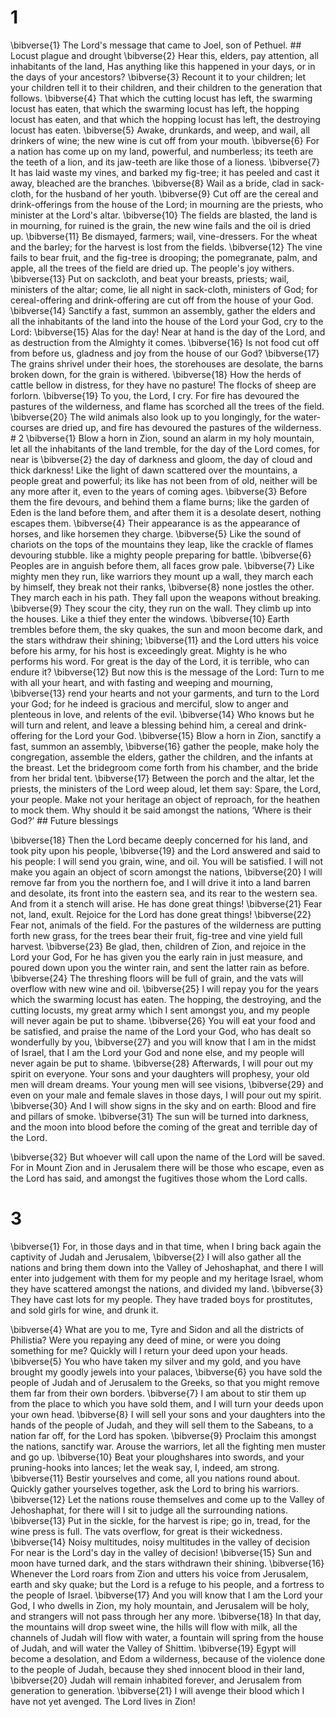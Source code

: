 # 1 
\bibverse{1} The Lord's message that came to Joel, son of Pethuel. ## Locust plague
and drought \bibverse{2} Hear this, elders, pay attention, all inhabitants of the land, Has anything like this happened in your days, or in the days of your ancestors? \bibverse{3} Recount it to your children; let your children tell it to their children, and their children to the generation that follows. \bibverse{4} That which the cutting locust has left, the swarming locust has eaten, that which the swarming locust has left, the hopping locust has eaten, and that which the hopping locust has left, the destroying locust has eaten. \bibverse{5} Awake, drunkards, and weep, and wail, all drinkers of wine; the new wine is cut off from your mouth. \bibverse{6} For a nation has come up on my land, powerful, and numberless; its teeth are the teeth of a lion, and its jaw-teeth are like those of a lioness. \bibverse{7} It has laid waste my vines, and barked my fig-tree; it has peeled and cast it away, bleached are the branches. \bibverse{8} Wail as a bride, clad in sack-cloth, for the husband of her youth. \bibverse{9} Cut off are the cereal and drink-offerings from the house of the Lord; in mourning are the priests, who minister at the Lord's altar. \bibverse{10} The fields are blasted, the land is in mourning, for ruined is the grain, the new wine fails and the oil is dried up. \bibverse{11} Be dismayed, farmers; wail, vine-dressers. For the wheat and the barley; for the harvest is lost from the fields. \bibverse{12} The vine fails to bear fruit, and the fig-tree is drooping; the pomegranate, palm, and apple, all the trees of the field are dried up. The people's joy withers. \bibverse{13} Put on sackcloth, and beat your breasts, priests; wail, ministers of the altar; come, lie all night in sack-cloth, ministers of God; for cereal-offering and drink-offering are cut off from the house of your God. \bibverse{14} Sanctify a fast, summon an assembly, gather the elders and all the inhabitants of the land into the house of the Lord your God, cry to the Lord: \bibverse{15} Alas for the day! Near at hand is the day of the Lord, and as destruction from the Almighty it comes. \bibverse{16} Is not food cut off from before us, gladness and joy from the house of our God? \bibverse{17} The grains shrivel under their hoes, the storehouses are desolate, the barns broken down, for the grain is withered. \bibverse{18} How the herds of cattle bellow in distress, for they have no pasture! The flocks of sheep are forlorn. \bibverse{19} To you, the Lord, I cry. For fire has devoured the pastures of the wilderness, and flame has scorched all the trees of the field. \bibverse{20} The wild animals also look up to you longingly, for the water-courses are dried up, and fire has devoured the pastures of the wilderness. # 2 
\bibverse{1} Blow a horn in Zion, sound an alarm in my holy mountain, let all the inhabitants of the land tremble, for the day of the Lord comes, for near is \bibverse{2} the day of darkness and gloom, the day of cloud and thick darkness! Like the light of dawn scattered over the mountains, a people great and powerful; its like has not been from of old, neither will be any more after it, even to the years of coming ages. \bibverse{3} Before them the fire devours, and behind them a flame burns; like the garden of Eden is the land before them, and after them it is a desolate desert, nothing escapes them. \bibverse{4} Their appearance is as the appearance of horses, and like horsemen they charge. \bibverse{5} Like the sound of chariots on the tops of the mountains they leap, like the crackle of flames devouring stubble. like a mighty people preparing for battle. \bibverse{6} Peoples are in anguish before them, all faces grow pale. \bibverse{7} Like mighty men they run, like warriors they mount up a wall, they march each by himself, they break not their ranks, \bibverse{8} none jostles the other. They march each in his path. They fall upon the weapons without breaking. \bibverse{9} They scour the city, they run on the wall. They climb up into the houses. Like a thief they enter the windows. \bibverse{10} Earth trembles before them, the sky quakes, the sun and moon become dark, and the stars withdraw their shining; \bibverse{11} and the Lord utters his voice before his army, for his host is exceedingly great. Mighty is he who performs his word. For great is the day of the Lord, it is terrible, who can endure it? \bibverse{12} But now this is the message of the Lord: Turn to me with all your heart, and with fasting and weeping and mourning, \bibverse{13} rend your hearts and not your garments, and turn to the Lord your God; for he indeed is gracious and merciful, slow to anger and plenteous in love, and relents of the evil. \bibverse{14} Who knows but he will turn and relent, and leave a blessing behind him, a cereal and drink-offering for the Lord your God. \bibverse{15} Blow a horn in Zion, sanctify a fast, summon an assembly, \bibverse{16} gather the people, make holy the congregation, assemble the elders, gather the children, and the infants at the breast. Let the bridegroom come forth from his chamber, and the bride from her bridal tent. \bibverse{17} Between the porch and the altar, let the priests, the ministers of the Lord weep aloud, let them say: Spare, the Lord, your people. Make not your heritage an object of reproach, for the heathen to mock them. Why should it be said amongst the nations, ‘Where is their God?’ ## Future blessings


\bibverse{18} Then the Lord became deeply concerned for his land, and took pity upon his people, \bibverse{19} and the Lord answered and said to his people: I will send you grain, wine, and oil. You will be satisfied. I will not make you again an object of scorn amongst the nations, \bibverse{20} I will remove far from you the northern foe, and I will drive it into a land barren and desolate, its front into the eastern sea, and its rear to the western sea. And from it a stench will arise. He has done great things! \bibverse{21} Fear not, land, exult. Rejoice for the Lord has done great things! \bibverse{22} Fear not, animals of the field. For the pastures of the wilderness are putting forth new grass, for the trees bear their fruit, fig-tree and vine yield full harvest. \bibverse{23} Be glad, then, children of Zion, and rejoice in the Lord your God, For he has given you the early rain in just measure, and poured down upon you the winter rain, and sent the latter rain as before. \bibverse{24} The threshing floors will be full of grain, and the vats will overflow with new wine and oil. \bibverse{25} I will repay you for the years which the swarming locust has eaten. The hopping, the destroying, and the cutting locusts, my great army which I sent amongst you, and my people will never again be put to shame. \bibverse{26} You will eat your food and be satisfied, and praise the name of the Lord your God, who has dealt so wonderfully by you, \bibverse{27} and you will know that I am in the midst of Israel, that I am the Lord your God and none else, and my people will never again be put to shame. \bibverse{28} Afterwards, I will pour out my spirit on everyone. Your sons and your daughters will prophesy, your old men will dream dreams. Your young men will see visions, \bibverse{29} and even on your male and female slaves in those days, I will pour out my spirit. \bibverse{30} And I will show signs in the sky and on earth: Blood and fire and pillars of smoke. \bibverse{31} The sun will be turned into darkness, and the moon into blood before the coming of the great and terrible day of the Lord. 

\bibverse{32} But whoever will call upon the name of the Lord will be saved. For in Mount Zion and in Jerusalem there will be those who escape, even as the Lord has said, and amongst the fugitives those whom the Lord calls. 

# 3 
\bibverse{1} For, in those days and in that time, when I bring back again the captivity of Judah and Jerusalem, \bibverse{2} I will also gather all the nations and bring them down into the Valley of Jehoshaphat, and there I will enter into judgement with them for my people and my heritage Israel, whom they have scattered amongst the nations, and divided my land. \bibverse{3} They have cast lots for my people. They have traded boys for prostitutes, and sold girls for wine, and drunk it. 

\bibverse{4} What are you to me, Tyre and Sidon and all the districts of Philistia? Were you repaying any deed of mine, or were you doing something for me? Quickly will I return your deed upon your heads. \bibverse{5} You who have taken my silver and my gold, and you have brought my goodly jewels into your palaces, \bibverse{6} you have sold the people of Judah and of Jerusalem to the Greeks, so that you might remove them far from their own borders. \bibverse{7} I am about to stir them up from the place to which you have sold them, and I will turn your deeds upon your own head. \bibverse{8} I will sell your sons and your daughters into the hands of the people of Judah, and they will sell them to the Sabeans, to a nation far off, for the Lord has spoken. \bibverse{9} Proclaim this amongst the nations, sanctify war. Arouse the warriors, let all the fighting men muster and go up. \bibverse{10} Beat your ploughshares into swords, and your pruning-hooks into lances; let the weak say, I, indeed, am strong. \bibverse{11} Bestir yourselves and come, all you nations round about. Quickly gather yourselves together, ask the Lord to bring his warriors. \bibverse{12} Let the nations rouse themselves and come up to the Valley of Jehoshaphat, for there will I sit to judge all the surrounding nations. \bibverse{13} Put in the sickle, for the harvest is ripe; go in, tread, for the wine press is full. The vats overflow, for great is their wickedness. \bibverse{14} Noisy multitudes, noisy multitudes in the valley of decision For near is the Lord's day in the valley of decision! \bibverse{15} Sun and moon have turned dark, and the stars withdrawn their shining. \bibverse{16} Whenever the Lord roars from Zion and utters his voice from Jerusalem, earth and sky quake; but the Lord is a refuge to his people, and a fortress to the people of Israel. \bibverse{17} And you will know that I am the Lord your God, I who dwells in Zion, my holy mountain, and Jerusalem will be holy, and strangers will not pass through her any more. \bibverse{18} In that day, the mountains will drop sweet wine, the hills will flow with milk, all the channels of Judah will flow with water, a fountain will spring from the house of Judah, and will water the Valley of Shittim. \bibverse{19} Egypt will become a desolation, and Edom a wilderness, because of the violence done to the people of Judah, because they shed innocent blood in their land, \bibverse{20} Judah will remain inhabited forever, and Jerusalem from generation to generation. \bibverse{21} I will avenge their blood which I have not yet avenged. The Lord lives in Zion! 